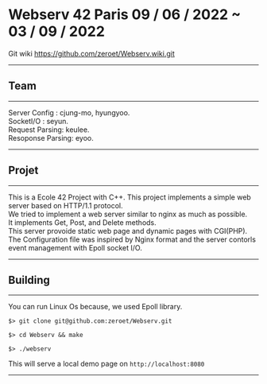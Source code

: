 # Webserv 42 Paris 09 / 06 / 2022 ~ 03 / 09 / 2022

Git wiki
https://github.com/zeroet/Webserv.wiki.git

---
## Team
---
Server Config : cjung-mo, hyungyoo.   
SocketI/O : seyun.  
Request Parsing: keulee.   
Resoponse Parsing: eyoo.   

---
## Projet
---
This is a Ecole 42 Project with C++. This project implements a simple web server based on HTTP/1.1 protocol.  
We tried to implement a web server similar to nginx as much as possible.  
It implements Get, Post, and Delete methods.  
This server provoide static web page and dynamic pages with CGI(PHP).  
The Configuration file was inspired by Nginx format and the server contorls event management with Epoll socket I/O.

---
## Building
---

You can run Linux Os because, we used Epoll library.

``$> git clone git@github.com:zeroet/Webserv.git``

``$> cd Webserv && make``

``$> ./webserv``

This will serve a local demo page on ``http://localhost:8080``

---

